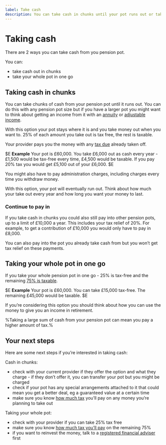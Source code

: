 ```yaml
---
label: Take cash
description: You can take cash in chunks until your pot runs out or take your whole pot in one go.
---
```


# Taking cash

There are 2 ways you can take cash from you pension pot.

You can:

- take cash out in chunks
- take your whole pot in one go

## Taking cash in chunks

You can take chunks of cash from your pension pot until it runs out. You can do this with any pension pot size but if you have a larger pot you might want to think about getting an income from it with an [annuity](/guaranteed-income) or [adjustable income](/adjustable-income).

With this option your pot stays where it is and you take money out when you want to. 25% of each amount you take out is tax free, the rest is taxable.

Your provider pays you the money with any [tax due](/tax) already taken off.

$E
**Example**
Your pot is £60,000. You take £6,000 out as cash every year - £1,500 would be tax-free every time, £4,500 would be taxable. If you pay 20% tax you would get £5,100 out of your £6,000.
$E

You might also have to pay administration charges, including charges every time you withdraw money.

With this option, your pot will eventually run out. Think about how much your take out every year and how long you want your money to last.

### Continue to pay in

If you take cash in chunks you could also still pay into other pension pots, up to a limit of £10,000 a year. This includes your tax relief of 20%. For example, to get a contribution of £10,000 you would only have to pay in £8,000.

You can also pay into the pot you already take cash from but you won’t get tax relief on these payments.

## Taking your whole pot in one go

If you take your whole pension pot in one go - 25% is tax-free and the remaining [75% is taxable](/tax).

$E
**Example**
Your pot is £60,000.
You can take £15,000 tax-free.
The remaining £45,000 would be taxable.
$E

If you’re considering this option you should think about how you can use the money to give you an income in retirement.

%Taking a large sum of cash from your pension pot can mean you pay a higher amount of tax.%

## Your next steps

Here are some next steps if you’re interested in taking cash:

Cash in chunks:

- check with your current provider if they offer the option and what they charge - if they don’t offer it, you can transfer your pot but you might be charged
- check if your pot has any special arrangements attached to it that could mean you get a better deal, eg a guaranteed value at a certain time
- make sure you know [how much tax](/tax) you’ll pay on any money you’re planning to take out

Taking your whole pot:

- check with your provider if you can take 25% tax free
- make sure you know [how much tax you’ll pay](/tax) on the remaining 75%
- if you want to reinvest the money, talk to a [registered financial adviser](http://www.fca.org.uk/register) first
